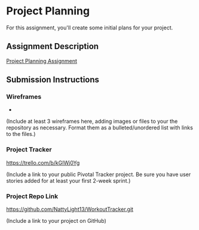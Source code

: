 # Project Planning
For this assignment, you'll create some initial plans for your project.

## Assignment Description
[Project Planning Assignment](https://education.launchcode.org/liftoff/assignments/planning/)

## Submission Instructions

### Wireframes

*

(Include at least 3 wireframes here, adding images or files to your the repository as necessary. Format them as a bulleted/unordered list with links to the files.)

### Project Tracker

https://trello.com/b/kGIWj0Yg

(Include a link to your public Pivotal Tracker project. Be sure you have user stories added for at least your first 2-week sprint.)

### Project Repo Link

https://github.com/NattyLight13/WorkoutTracker.git

(Include a link to your project on GitHub)
